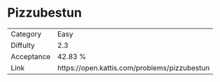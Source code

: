 # Pizzubestun

<table>
    <tr>
        <td>Category</td>
        <td>Easy</td>
    </tr>
    <tr>
        <td>Diffulty</td>
        <td>2.3</td>
    </tr>
    <tr>
        <td>Acceptance</td>
        <td>42.83 %</td>
    </tr>
    <tr>
        <td>Link</td>
        <td>https://open.kattis.com/problems/pizzubestun</td>
    </tr>
</table>